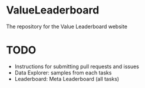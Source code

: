 # ValueLeaderboard
The repository for the Value Leaderboard website

# TODO
- Instructions for submitting pull requests and issues
- Data Explorer: samples from each tasks
- Leaderboard: Meta Leaderboard (all tasks)
